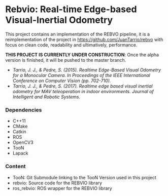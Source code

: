# Rebvio: Real-time Edge-based Visual-Inertial Odometry
This project contains an implementation of the REBVO pipeline, it is a reimplementation of the project in https://github.com/JuanTarrio/rebvo with focus on clean code, readability and ultimatively, performance. 

**THIS PROJECT IS CURRENTLY UNDER CONSTRUCTION**: Once the alpha version is finished, it will be pushed to the master branch.

- *Tarrio, J. J., & Pedre, S. (2015). Realtime Edge-Based Visual Odometry for a Monocular Camera. In Proceedings of the IEEE International Conference on Computer Vision (pp. 702-710).*
- *Tarrio, J. J., & Pedre, S. (2017). Realtime edge based visual inertial odometry for MAV teleoperation in indoor environments. Journal of Intelligent and Robotic Systems.*

### Dependencies
- C++11
- CMake
- Catkin
- ROS
- OpenCV3
- TooN
- Lapack

### Content
- TooN: Git Submodule linking to the TooN Version used in this project
- rebvio: Source code for the REBVIO library
- ros_rebvio: ROS wrapper for the REBVIO library
